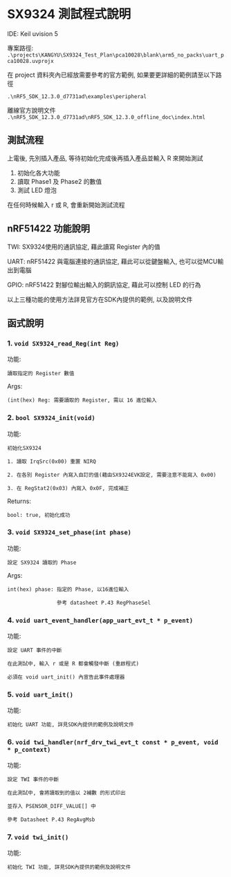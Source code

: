 # SX9324 測試程式說明

IDE: Keil uvision 5

專案路徑: 
```.\projects\KANGYU\SX9324_Test_Plan\pca10028\blank\arm5_no_packs\uart_pca10028.uvprojx```

在 project 資料夾內已經放需要參考的官方範例, 如果要更詳細的範例請至以下路徑

```.\nRF5_SDK_12.3.0_d7731ad\examples\peripheral```

離線官方說明文件
```.\nRF5_SDK_12.3.0_d7731ad\nRF5_SDK_12.3.0_offline_doc\index.html```


## 測試流程

上電後, 先別插入產品, 等待初始化完成後再插入產品並輸入 R 來開始測試

1. 初始化各大功能
2. 讀取 Phase1 及 Phase2 的數值
3. 測試 LED 燈泡

在任何時候輸入 r 或 R, 會重新開始測試流程

## nRF51422 功能說明

TWI: SX9324使用的通訊協定, 藉此讀寫 Register 內的值

UART: nRF51422 與電腦連接的通訊協定, 藉此可以從鍵盤輸入, 也可以從MCU輸出到電腦

GPIO: nRF51422 對腳位輸出輸入的銅訊協定, 藉此可以控制 LED 的行為

以上三種功能的使用方法詳見官方在SDK內提供的範例, 以及說明文件

## 函式說明

### 1. ``` void SX9324_read_Reg(int Reg) ```
功能:

    讀取指定的 Register 數值

Args:

    (int(hex) Reg: 需要讀取的 Register, 需以 16 進位輸入


### 2. ```bool SX9324_init(void) ```
功能:

    初始化SX9324

    1. 讀取 IrqSrc(0x00) 重置 NIRQ

    2. 在各別 Register 內寫入自訂的值(藉由SX9324EVK設定, 需要注意不能寫入 0x00)

    3. 在 RegStat2(0x03) 內寫入 0x0F, 完成補正

Returns:
    
    bool: true, 初始化成功

### 3. ```void SX9324_set_phase(int phase)```

功能:
    
    設定 SX9324 讀取的 Phase
    
Args:
    
    int(hex) phase: 指定的 Phase, 以16進位輸入
    
                    參考 datasheet P.43 RegPhaseSel

### 4. ```void uart_event_handler(app_uart_evt_t * p_event)```

功能:
    
    設定 UART 事件的中斷

    在此測試中, 輸入 r 或是 R 都會觸發中斷 (重啟程式)

    必須在 void uart_init() 內宣告此事件處理器

### 5. ```void uart_init()```

功能:
    
    初始化 UART 功能, 詳見SDK內提供的範例及說明文件

### 6. ```void twi_handler(nrf_drv_twi_evt_t const * p_event, void * p_context)```

功能:

    設定 TWI 事件的中斷

    在此測試中, 會將讀取到的值以 2補數 的形式印出
    
    並存入 PSENSOR_DIFF_VALUE[] 中

    參考 Datasheet P.43 RegAvgMsb

### 7. ```void twi_init()```

功能:
    
    初始化 TWI 功能, 詳見SDK內提供的範例及說明文件